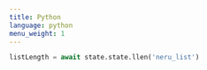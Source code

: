 ```yaml
---
title: Python
language: python
menu_weight: 1
---
```


```python
listLength = await state.state.llen('neru_list')
```